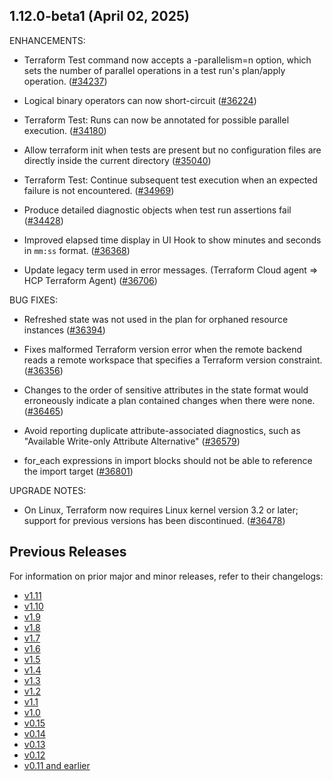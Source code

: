 ## 1.12.0-beta1 (April 02, 2025)


ENHANCEMENTS:

* Terraform Test command now accepts a -parallelism=n option, which sets the number of parallel operations in a test run's plan/apply operation. ([#34237](https://github.com/hashicorp/terraform/issues/34237))

* Logical binary operators can now short-circuit ([#36224](https://github.com/hashicorp/terraform/issues/36224))

* Terraform Test: Runs can now be annotated for possible parallel execution. ([#34180](https://github.com/hashicorp/terraform/issues/34180))

* Allow terraform init when tests are present but no configuration files are directly inside the current directory ([#35040](https://github.com/hashicorp/terraform/issues/35040))

* Terraform Test: Continue subsequent test execution when an expected failure is not encountered. ([#34969](https://github.com/hashicorp/terraform/issues/34969))

* Produce detailed diagnostic objects when test run assertions fail ([#34428](https://github.com/hashicorp/terraform/issues/34428))

* Improved elapsed time display in UI Hook to show minutes and seconds in `mm:ss` format. ([#36368](https://github.com/hashicorp/terraform/issues/36368))

* Update legacy term used in error messages. (Terraform Cloud agent => HCP Terraform Agent) ([#36706](https://github.com/hashicorp/terraform/issues/36706))


BUG FIXES:

* Refreshed state was not used in the plan for orphaned resource instances ([#36394](https://github.com/hashicorp/terraform/issues/36394))

* Fixes malformed Terraform version error when the remote backend reads a remote workspace that specifies a Terraform version constraint. ([#36356](https://github.com/hashicorp/terraform/issues/36356))

* Changes to the order of sensitive attributes in the state format would erroneously indicate a plan contained changes when there were none. ([#36465](https://github.com/hashicorp/terraform/issues/36465))

* Avoid reporting duplicate attribute-associated diagnostics, such as "Available Write-only Attribute Alternative" ([#36579](https://github.com/hashicorp/terraform/issues/36579))

* for_each expressions in import blocks should not be able to reference the import target ([#36801](https://github.com/hashicorp/terraform/issues/36801))


UPGRADE NOTES:

* On Linux, Terraform now requires Linux kernel version 3.2 or later; support for previous versions has been discontinued. ([#36478](https://github.com/hashicorp/terraform/issues/36478))


## Previous Releases

For information on prior major and minor releases, refer to their changelogs:

- [v1.11](https://github.com/hashicorp/terraform/blob/v1.11/CHANGELOG.md)
- [v1.10](https://github.com/hashicorp/terraform/blob/v1.10/CHANGELOG.md)
- [v1.9](https://github.com/hashicorp/terraform/blob/v1.9/CHANGELOG.md)
- [v1.8](https://github.com/hashicorp/terraform/blob/v1.8/CHANGELOG.md)
- [v1.7](https://github.com/hashicorp/terraform/blob/v1.7/CHANGELOG.md)
- [v1.6](https://github.com/hashicorp/terraform/blob/v1.6/CHANGELOG.md)
- [v1.5](https://github.com/hashicorp/terraform/blob/v1.5/CHANGELOG.md)
- [v1.4](https://github.com/hashicorp/terraform/blob/v1.4/CHANGELOG.md)
- [v1.3](https://github.com/hashicorp/terraform/blob/v1.3/CHANGELOG.md)
- [v1.2](https://github.com/hashicorp/terraform/blob/v1.2/CHANGELOG.md)
- [v1.1](https://github.com/hashicorp/terraform/blob/v1.1/CHANGELOG.md)
- [v1.0](https://github.com/hashicorp/terraform/blob/v1.0/CHANGELOG.md)
- [v0.15](https://github.com/hashicorp/terraform/blob/v0.15/CHANGELOG.md)
- [v0.14](https://github.com/hashicorp/terraform/blob/v0.14/CHANGELOG.md)
- [v0.13](https://github.com/hashicorp/terraform/blob/v0.13/CHANGELOG.md)
- [v0.12](https://github.com/hashicorp/terraform/blob/v0.12/CHANGELOG.md)
- [v0.11 and earlier](https://github.com/hashicorp/terraform/blob/v0.11/CHANGELOG.md)

